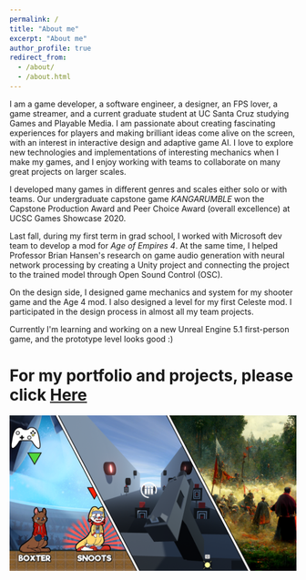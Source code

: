 ```yaml
---
permalink: /
title: "About me"
excerpt: "About me"
author_profile: true
redirect_from: 
  - /about/
  - /about.html
---
```

I am a game developer, a software engineer, a designer, an FPS lover, a game streamer, and a current graduate student at UC Santa Cruz studying Games and Playable Media. I am passionate about creating fascinating experiences for players and making brilliant ideas come alive on the screen, with an interest in interactive design and adaptive game AI. I love to explore new technologies and implementations of interesting mechanics when I make my games, and I enjoy working with teams to collaborate on many great projects on larger scales.

I developed many games in different genres and scales either solo or with teams. Our undergraduate capstone game _KANGARUMBLE_ won the Capstone Production Award and Peer Choice Award (overall excellence) at UCSC Games Showcase 2020.

Last fall, during my first term in grad school, I worked with Microsoft dev team to develop a mod for _Age of Empires 4_. At the same time, I helped Professor Brian Hansen's research on game audio generation with neural network processing by creating a Unity project and connecting the project to the trained model through Open Sound Control (OSC). 

On the design side, I designed game mechanics and system for my shooter game and the Age 4 mod. I also designed a level for my first Celeste mod.  I participated in the design process in almost all my team projects.

Currently I'm learning and working on a new Unreal Engine 5.1 first-person game, and the prototype level looks good :) 

For my portfolio and projects, please click [Here](http://ccd729.github.io/projects "CCD729's Projects") 
======

<div style="max-width: 680px; margin-bottom: 0.6rem;"><a href="http://ccd729.github.io/projects"><img src="/images/projects.png" alt="Projects"></a></div>

